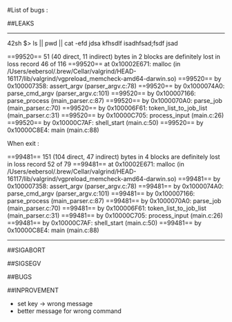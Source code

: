 #List of bugs :

##LEAKS


------------------------------------------------------

42sh $> ls || pwd || cat -efd jdsa kfhsdlf isadhfsad;fsdf jsad

==99520== 51 (40 direct, 11 indirect) bytes in 2 blocks are definitely lost in loss record 46 of 116
==99520==    at 0x10002E671: malloc (in /Users/eebersol/.brew/Cellar/valgrind/HEAD-16117/lib/valgrind/vgpreload_memcheck-amd64-darwin.so)
==99520==    by 0x100007358: assert_argv (parser_argv.c:78)
==99520==    by 0x1000074A0: parse_cmd_argv (parser_argv.c:101)
==99520==    by 0x100007166: parse_process (main_parser.c:87)
==99520==    by 0x1000070A0: parse_job (main_parser.c:70)
==99520==    by 0x100006F61: token_list_to_job_list (main_parser.c:31)
==99520==    by 0x10000C705: process_input (main.c:26)
==99520==    by 0x10000C7AF: shell_start (main.c:50)
==99520==    by 0x10000C8E4: main (main.c:88)


When exit :


==99481== 151 (104 direct, 47 indirect) bytes in 4 blocks are definitely lost in loss record 52 of 79
==99481==    at 0x10002E671: malloc (in /Users/eebersol/.brew/Cellar/valgrind/HEAD-16117/lib/valgrind/vgpreload_memcheck-amd64-darwin.so)
==99481==    by 0x100007358: assert_argv (parser_argv.c:78)
==99481==    by 0x1000074A0: parse_cmd_argv (parser_argv.c:101)
==99481==    by 0x100007166: parse_process (main_parser.c:87)
==99481==    by 0x1000070A0: parse_job (main_parser.c:70)
==99481==    by 0x100006F61: token_list_to_job_list (main_parser.c:31)
==99481==    by 0x10000C705: process_input (main.c:26)
==99481==    by 0x10000C7AF: shell_start (main.c:50)
==99481==    by 0x10000C8E4: main (main.c:88)

------------------------------------------------------



##SIGABORT

##SIGSEGV

##BUGS

##INPROVEMENT

- set key -> wrong message
- better message for wrong command